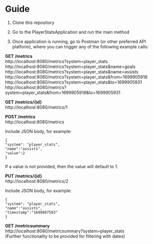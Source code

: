 # Guide

1. Clone this repository

2. Go to the PlayerStatsApplication and run the main method

3. Once application is running, go to Postman (or other preferred API platform), 
where you can trigger any of the following example calls:

**GET /metrics**
<br>
http://localhost:8080/metrics?system=player_stats
<br>
http://localhost:8080/metrics?system=player_stats&name=goals
<br>
http://localhost:8080/metrics?system=player_stats&name=assists
<br>
http://localhost:8080/metrics?system=player_stats&from=1699905918
<br>
http://localhost:8080/metrics?system=player_stats&to=1699905931
<br>
http://localhost:8080/metrics?system=player_stats&from=1699905918&to=1699905931
<br>


**GET /metrics/{id}**
<br>
http://localhost:8080/metrics/1

**POST /metrics**
<br>
http://localhost:8080/metrics 

Include JSON body, for example:

    {
    "system": "player_stats",
    "name":"assists",
    "value":2
    }

If a value is not provided, then the value will default to 1.

**PUT /metrics/{id}**
<br>
http://localhost:8080/metrics/2

Include JSON body, for example:

    {
    "system": "player_stats",
    "name":"assists",
    "timestamp":"1699897593"
    }


**GET /metricsummary**
<br>
http://localhost:8080/metricsummary?system=player_stats
<br>
(Further functionality to be provided for filtering with dates)

